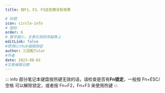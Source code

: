 ```yaml
---
title: 按F1、F2、F3这些键没有效果

# 标题
icon: circle-info
# 图标
order: 6
# 数字越小，文章左侧排序越靠上
editLink: false
#禁用Github编辑按钮
author: 三回転Tstar
#作者
date: 2023-08-01
#文章编辑日期
---
```

::: info
部分笔记本键盘按热键无效的话，请检查是否有**Fn锁定**，一般按 Fn+ESC/空格 可以解除锁定，或者按 Fn+F2，Fn+F3 来使用热键
:::

